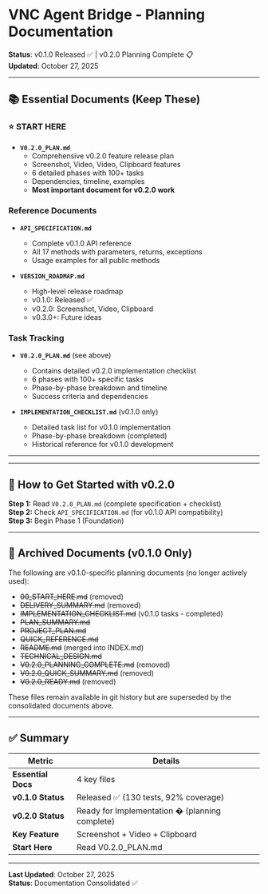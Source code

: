 # VNC Agent Bridge - Planning Documentation

**Status**: v0.1.0 Released ✅ | v0.2.0 Planning Complete 📋  
**Updated**: October 27, 2025

---

## 📚 Essential Documents (Keep These)

### ⭐ START HERE
- **`V0.2.0_PLAN.md`**
  - Comprehensive v0.2.0 feature release plan
  - Screenshot, Video, Video, Clipboard features
  - 6 detailed phases with 100+ tasks
  - Dependencies, timeline, examples
  - **Most important document for v0.2.0 work**

### Reference Documents
- **`API_SPECIFICATION.md`**
  - Complete v0.1.0 API reference
  - All 17 methods with parameters, returns, exceptions
  - Usage examples for all public methods

- **`VERSION_ROADMAP.md`**
  - High-level release roadmap
  - v0.1.0: Released ✅
  - v0.2.0: Screenshot, Video, Clipboard
  - v0.3.0+: Future ideas

### Task Tracking
- **`V0.2.0_PLAN.md`** (see above)
  - Contains detailed v0.2.0 implementation checklist
  - 6 phases with 100+ specific tasks
  - Phase-by-phase breakdown and timeline
  - Success criteria and dependencies

- **`IMPLEMENTATION_CHECKLIST.md`** (v0.1.0 only)
  - Detailed task list for v0.1.0 implementation
  - Phase-by-phase breakdown (completed)
  - Historical reference for v0.1.0 development

---

---

## 🚀 How to Get Started with v0.2.0

**Step 1:** Read `V0.2.0_PLAN.md` (complete specification + checklist)  
**Step 2:** Check `API_SPECIFICATION.md` (for v0.1.0 API compatibility)  
**Step 3:** Begin Phase 1 (Foundation)

---

## 📁 Archived Documents (v0.1.0 Only)

The following are v0.1.0-specific planning documents (no longer actively used):
- ~~00_START_HERE.md~~ (removed)
- ~~DELIVERY_SUMMARY.md~~ (removed)
- ~~IMPLEMENTATION_CHECKLIST.md~~ (v0.1.0 tasks - completed)
- ~~PLAN_SUMMARY.md~~  
- ~~PROJECT_PLAN.md~~
- ~~QUICK_REFERENCE.md~~
- ~~README.md~~ (merged into INDEX.md)
- ~~TECHNICAL_DESIGN.md~~
- ~~V0.2.0_PLANNING_COMPLETE.md~~ (removed)
- ~~V0.2.0_QUICK_SUMMARY.md~~ (removed)
- ~~V0.2.0_READY.md~~ (removed)

These files remain available in git history but are superseded by the consolidated documents above.

---

## ✅ Summary

| Metric | Details |
|--------|---------|
| **Essential Docs** | 4 key files |
| **v0.1.0 Status** | Released ✅ (130 tests, 92% coverage) |
| **v0.2.0 Status** | Ready for Implementation � (planning complete) |
| **Key Feature** | Screenshot + Video + Clipboard |
| **Start Here** | Read V0.2.0_PLAN.md |

---

**Last Updated**: October 27, 2025  
**Status**: Documentation Consolidated ✅
